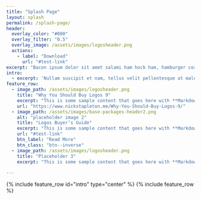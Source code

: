 ```yaml
---
title: "Splash Page"
layout: splash
permalink: /splash-page/
header:
  overlay_color: "#000"
  overlay_filter: "0.5"
  overlay_image: /assets/images/logosheader.png
  actions:
    - label: "Download"
      url: "#test-link"
excerpt: "Bacon ipsum dolor sit amet salami ham hock ham, hamburger corned beef short ribs kielbasa biltong t-bone drumstick tri-tip tail sirloin pork chop."
intro: 
  - excerpt: 'Nullam suscipit et nam, tellus velit pellentesque at malesuada, enim eaque. Quis nulla, netus tempor in diam gravida tincidunt, *proin faucibus* voluptate felis id sollicitudin. Centered with `type="center"`'
feature_row:
  - image_path: /assets/images/logosheader.png
    title: "Why You Should Buy Logos 9"
    excerpt: "This is some sample content that goes here with **Markdown** formatting."
    url: "https://www.nickstapleton.me/Why-You-Should-Buy-Logos-9/"
  - image_path: /assets/images/base-packages-header2.png
    alt: "placeholder image 2"
    title: "Logos Buyer’s Guide"
    excerpt: "This is some sample content that goes here with **Markdown** formatting."
    url: "#test-link"
    btn_label: "Read More"
    btn_class: "btn--inverse"
  - image_path: /assets/images/logosheader.png
    title: "Placeholder 3"
    excerpt: "This is some sample content that goes here with **Markdown** formatting
    
---    
```

{% include feature_row id="intro" type="center" %}
{% include feature_row %}
